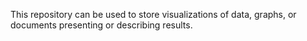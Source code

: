 This repository can be used to store visualizations of data, graphs,
or documents presenting or describing results.